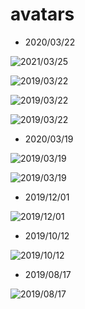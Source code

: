 # avatars

* 2020/03/22

![2021/03/25](/imgs/panda.jpeg)

![2019/03/22](/imgs/sonic0.png)

![2019/03/22](/imgs/sonic1.png)

![2019/03/22](/imgs/g0.jpeg)

* 2020/03/19

![2019/03/19](/imgs/cat.jpeg)

![2019/03/19](/imgs/mikey.jpeg)

* 2019/12/01

![2019/12/01](/imgs/duckduckgo.jpeg)

* 2019/10/12

![2019/10/12](/imgs/zhimajie.jpeg)

* 2019/08/17

![2019/08/17](/imgs/WechatIMG193.jpeg)

